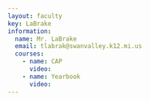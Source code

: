 ```yaml
---
layout: faculty
key: LaBrake
information:
  name: Mr. LaBrake
  email: tlabrak@swanvalley.k12.mi.us
  courses:
    - name: CAP
      video:
    - name: Yearbook
      video:
---
```

